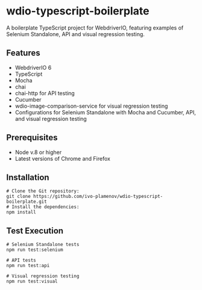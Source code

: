 # wdio-typescript-boilerplate

A boilerplate TypeScript project for WebdriverIO, featuring examples of Selenium Standalone, API and visual regression testing.

## Features
* WebdriverIO 6
* TypeScript
* Mocha
* chai
* chai-http for API testing
* Cucumber
* wdio-image-comparison-service for visual regression testing
* Configurations for Selenium Standalone with Mocha and Cucumber, API, and visual regression testing

## Prerequisites
* Node v.8 or higher
* Latest versions of Chrome and Firefox

## Installation

```
# Clone the Git repository:
git clone https://github.com/ivo-plamenov/wdio-typescript-boilerplate.git
# Install the dependencies:
npm install
```

## Test Execution

```
# Selenium Standalone tests
npm run test:selenium

# API tests
npm run test:api

# Visual regression testing
npm run test:visual
```